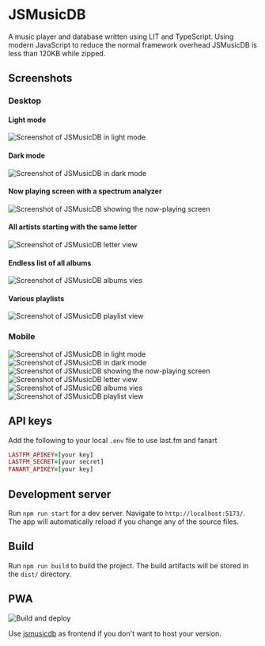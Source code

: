 # JSMusicDB

A music player and database written using LIT and TypeScript. Using modern JavaScript to reduce the normal framework overhead JSMusicDB is less than 120KB while zipped.

## Screenshots

### Desktop

#### Light mode

![Screenshot of JSMusicDB in light mode](https://www.jsmusicdb.com/assets/screenshot-1.webp 'Screenshot of JSMusicDB in light mode')

#### Dark mode

![Screenshot of JSMusicDB in dark mode](https://www.jsmusicdb.com/assets/screenshot-2.webp 'Screenshot of JSMusicDB in dark mode')

#### Now playing screen with a spectrum analyzer

![Screenshot of JSMusicDB showing the now-playing screen](https://www.jsmusicdb.com/assets/screenshot-3.webp 'Screenshot of JSMusicDB showing the now-playing screen')

#### All artists starting with the same letter

![Screenshot of JSMusicDB letter view](https://www.jsmusicdb.com/assets/screenshot-4.webp 'Screenshot of JSMusicDB letter view')

#### Endless list of all albums

![Screenshot of JSMusicDB albums vies](https://www.jsmusicdb.com/assets/screenshot-5.webp 'Screenshot of JSMusicDB albums view')

#### Various playlists

![Screenshot of JSMusicDB playlist view](https://www.jsmusicdb.com/assets/screenshot-6.webp 'Screenshot of JSMusicDB playlist view')

### Mobile

![Screenshot of JSMusicDB in light mode](https://www.jsmusicdb.com/assets/screenshot-1-xs.webp 'Screenshot of JSMusicDB in light mode')
![Screenshot of JSMusicDB in dark mode](https://www.jsmusicdb.com/assets/screenshot-2-xs.webp 'Screenshot of JSMusicDB in dark mode')
![Screenshot of JSMusicDB showing the now-playing screen](https://www.jsmusicdb.com/assets/screenshot-3-xs.webp 'Screenshot of JSMusicDB showing the now-playing screen')
![Screenshot of JSMusicDB letter view](https://www.jsmusicdb.com/assets/screenshot-4-xs.webp 'Screenshot of JSMusicDB letter view')
![Screenshot of JSMusicDB albums vies](https://www.jsmusicdb.com/assets/screenshot-5-xs.webp 'Screenshot of JSMusicDB albums view')
![Screenshot of JSMusicDB playlist view](https://www.jsmusicdb.com/assets/screenshot-6-xs.webp 'Screenshot of JSMusicDB playlist view')

## API keys

Add the following to your local `.env` file to use last.fm and fanart

```ruby
LASTFM_APIKEY=[your key]
LASTFM_SECRET=[your secret]
FANART_APIKEY=[your key]
```

## Development server

Run `npm run start` for a dev server. Navigate to `http://localhost:5173/`. The app will automatically reload if you change any of the source files.

## Build

Run `npm run build` to build the project. The build artifacts will be stored in the `dist/` directory.

## PWA

![Build and deploy](https://github.com/lucienimmink/JSMusicDB/workflows/Build%20and%20deploy/badge.svg)

Use [jsmusicdb](https://www.jsmusicdb.com) as frontend if you don't want to host your version.
